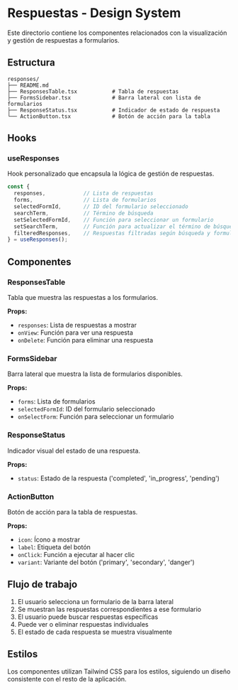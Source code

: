 # Respuestas - Design System

Este directorio contiene los componentes relacionados con la visualización y gestión de respuestas a formularios.

## Estructura

```
responses/
├── README.md
├── ResponsesTable.tsx           # Tabla de respuestas
├── FormsSidebar.tsx             # Barra lateral con lista de formularios
├── ResponseStatus.tsx           # Indicador de estado de respuesta
└── ActionButton.tsx             # Botón de acción para la tabla
```

## Hooks

### useResponses

Hook personalizado que encapsula la lógica de gestión de respuestas.

```typescript
const {
  responses,            // Lista de respuestas
  forms,                // Lista de formularios
  selectedFormId,       // ID del formulario seleccionado
  searchTerm,           // Término de búsqueda
  setSelectedFormId,    // Función para seleccionar un formulario
  setSearchTerm,        // Función para actualizar el término de búsqueda
  filteredResponses,    // Respuestas filtradas según búsqueda y formulario
} = useResponses();
```

## Componentes

### ResponsesTable

Tabla que muestra las respuestas a los formularios.

**Props:**
- `responses`: Lista de respuestas a mostrar
- `onView`: Función para ver una respuesta
- `onDelete`: Función para eliminar una respuesta

### FormsSidebar

Barra lateral que muestra la lista de formularios disponibles.

**Props:**
- `forms`: Lista de formularios
- `selectedFormId`: ID del formulario seleccionado
- `onSelectForm`: Función para seleccionar un formulario

### ResponseStatus

Indicador visual del estado de una respuesta.

**Props:**
- `status`: Estado de la respuesta ('completed', 'in_progress', 'pending')

### ActionButton

Botón de acción para la tabla de respuestas.

**Props:**
- `icon`: Ícono a mostrar
- `label`: Etiqueta del botón
- `onClick`: Función a ejecutar al hacer clic
- `variant`: Variante del botón ('primary', 'secondary', 'danger')

## Flujo de trabajo

1. El usuario selecciona un formulario de la barra lateral
2. Se muestran las respuestas correspondientes a ese formulario
3. El usuario puede buscar respuestas específicas
4. Puede ver o eliminar respuestas individuales
5. El estado de cada respuesta se muestra visualmente

## Estilos

Los componentes utilizan Tailwind CSS para los estilos, siguiendo un diseño consistente con el resto de la aplicación. 